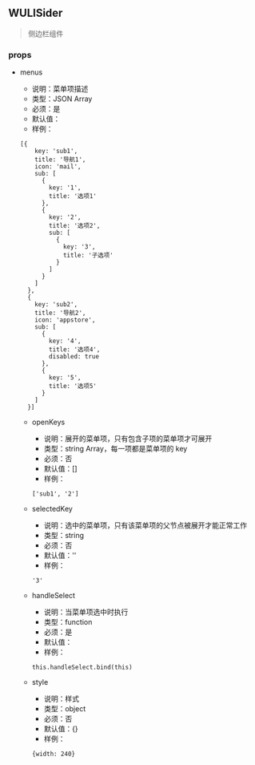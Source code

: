 <!--
@Author: SplendourHui
@Date:   2016-05-11 09:53
@Last modified by:   SplendourHui
@Last modified time: 2016-05-11 10:25
-->



## WULISider

> 侧边栏组件

### props

- menus
  - 说明：菜单项描述
  - 类型：JSON Array
  - 必须：是
  - 默认值：
  - 样例：
  ```
  [{
      key: 'sub1',
      title: '导航1',
      icon: 'mail',
      sub: [
        {
          key: '1',
          title: '选项1'
        },
        {
          key: '2',
          title: '选项2',
          sub: [
            {
              key: '3',
              title: '子选项'
            }
          ]
        }
      ]
    },
    {
      key: 'sub2',
      title: '导航2',
      icon: 'appstore',
      sub: [
        {
          key: '4',
          title: '选项4',
          disabled: true
        },
        {
          key: '5',
          title: '选项5'
        }
      ]
    }]
  ```

  - openKeys
    - 说明：展开的菜单项，只有包含子项的菜单项才可展开
    - 类型：string Array，每一项都是菜单项的 key
    - 必须：否
    - 默认值：[]
    - 样例：
    ```
    ['sub1', '2']
    ```

  - selectedKey
    - 说明：选中的菜单项，只有该菜单项的父节点被展开才能正常工作
    - 类型：string
    - 必须：否
    - 默认值：''
    - 样例：
    ```
    '3'
    ```

  - handleSelect
    - 说明：当菜单项选中时执行
    - 类型：function
    - 必须：是
    - 默认值：
    - 样例：
    ```
    this.handleSelect.bind(this)
    ```

  - style
    - 说明：样式
    - 类型：object
    - 必须：否
    - 默认值：{}
    - 样例：
    ```
    {width: 240}
    ```

